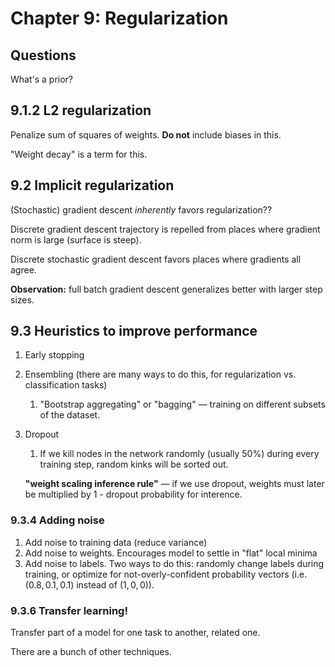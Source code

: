 # Chapter 9: Regularization

## Questions

What's a prior?

## 9.1.2 L2 regularization

Penalize sum of squares of weights. **Do not** include biases in this.

"Weight decay" is a term for this.

## 9.2 Implicit regularization

(Stochastic) gradient descent *inherently* favors regularization??

Discrete gradient descent trajectory is repelled from places where gradient norm is large (surface is steep).

Discrete stochastic gradient descent favors places where gradients all agree.

**Observation:** full batch gradient descent generalizes better with larger step sizes.

## 9.3 Heuristics to improve performance

1. Early stopping
2. Ensembling (there are many ways to do this, for regularization vs. classification tasks)
   1. "Bootstrap aggregating" or "bagging" &mdash; training on different subsets of the dataset.
3. Dropout
   1. If we kill nodes in the network randomly (usually 50%) during every training step, random kinks will be sorted out.
   
   **"weight scaling inference rule"** &mdash; if we use dropout, weights must later be multiplied by 1 - dropout probability for interence.

### 9.3.4 Adding noise

1. Add noise to training data (reduce variance)
2. Add noise to weights. Encourages model to settle in "flat" local minima
3. Add noise to labels. Two ways to do this: randomly change labels during training, or optimize for not-overly-confident probability vectors (i.e. $(0.8, 0.1, 0.1)$ instead of $(1, 0, 0)$).

### 9.3.6 Transfer learning!

Transfer part of a model for one task to another, related one.

There are a bunch of other techniques.
